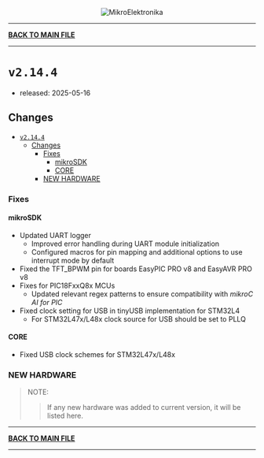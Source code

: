 <p align="center">
  <img src="http://www.mikroe.com/img/designs/beta/logo_small.png?raw=true" alt="MikroElektronika"/>
</p>

---

**[BACK TO MAIN FILE](../../changelog.md)**

---

# `v2.14.4`

+ released: 2025-05-16

## Changes

+ [`v2.14.4`](#v2144)
  + [Changes](#changes)
    + [Fixes](#fixes)
      + [mikroSDK](#mikrosdk)
      + [CORE](#core)
    + [NEW HARDWARE](#new-hardware)

### Fixes
#### mikroSDK

+ Updated UART logger
  + Improved error handling during UART module initialization
  + Configured macros for pin mapping and additional options to use interrupt mode by default
+ Fixed the TFT_BPWM pin for boards EasyPIC PRO v8 and EasyAVR PRO v8
+ Fixes for PIC18FxxQ8x MCUs
  + Updated relevant regex patterns to ensure compatibility with *mikroC AI for PIC*
+ Fixed clock setting for USB in tinyUSB implementation for STM32L4
    + For STM32L47x/L48x clock source for USB should be set to PLLQ

#### CORE

+ Fixed USB clock schemes for STM32L47x/L48x

### NEW HARDWARE

> NOTE:
>> If any new hardware was added to current version, it will be listed here.


---

**[BACK TO MAIN FILE](../../changelog.md)**

---
